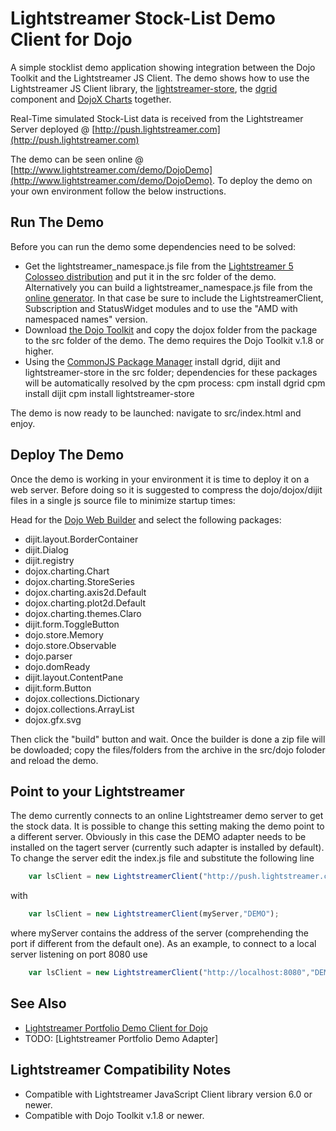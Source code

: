 Lightstreamer Stock-List Demo Client for Dojo
=============================================

A simple stocklist demo application showing integration between the Dojo Toolkit and the Lightstreamer JS Client.
The demo shows how to use the Lightstreamer JS Client library, the [lightstreamer-store](https://github.com/Weswit/dojo-lightstreamer-store),
the [dgrid](https://github.com/SitePen/dgrid) component and [DojoX Charts](https://github.com/dojo/dojox) together.

Real-Time simulated Stock-List data is received from the Lightstreamer Server deployed @ [http://push.lightstreamer.com](http://push.lightstreamer.com)

The demo can be seen online @ [http://www.lightstreamer.com/demo/DojoDemo](http://www.lightstreamer.com/demo/DojoDemo). To deploy the demo on your
own environment follow the below instructions.

Run The Demo
------------

Before you can run the demo some dependencies need to be solved:

-  Get the lightstreamer_namespace.js file from the [Lightstreamer 5 Colosseo distribution](http://www.lightstreamer.com/download) 
   and put it in the src folder of the demo. Alternatively you can build a lightstreamer_namespace.js file from the 
   [online generator](http://www.lightstreamer.com/distros/Lightstreamer_Allegro-Presto-Vivace_5_0_Colosseo_20120803/Lightstreamer/DOCS-SDKs/sdk_client_javascript/tools/generator.html).
   In that case be sure to include the LightstreamerClient, Subscription and StatusWidget modules and to use the "AMD with namespaced names" version.
-  Download [the Dojo Toolkit](http://download.dojotoolkit.org) and copy the dojox folder from the package to the src folder of the demo. The demo requires the Dojo Toolkit v.1.8 or higher.
-  Using the [CommonJS Package Manager](https://github.com/kriszyp/cpm) install dgrid, dijit and lightstreamer-store in the src folder;
   dependencies for these packages will be automatically resolved by the cpm process:
        cpm install dgrid
        cpm install dijit
        cpm install lightstreamer-store
        
The demo is now ready to be launched: navigate to src/index.html and enjoy.        
        
Deploy The Demo
---------------

Once the demo is working in your environment it is time to deploy it on a web server. Before doing so it is suggested to compress the dojo/dojox/dijit files in a single js source file to
minimize startup times:

Head for the [Dojo Web Builder](http://build.dojotoolkit.org/) and select the following packages:

-  dijit.layout.BorderContainer
-  dijit.Dialog
-  dijit.registry
-  dojox.charting.Chart
-  dojox.charting.StoreSeries
-  dojox.charting.axis2d.Default
-  dojox.charting.plot2d.Default
-  dojox.charting.themes.Claro
-  dijit.form.ToggleButton
-  dojo.store.Memory
-  dojo.store.Observable
-  dojo.parser
-  dojo.domReady
-  dijit.layout.ContentPane
-  dijit.form.Button
-  dojox.collections.Dictionary
-  dojox.collections.ArrayList
-  dojox.gfx.svg

Then click the "build" button and wait. Once the builder is done a zip file will be dowloaded; copy the files/folders from the archive in the src/dojo foloder and reload the demo. 

Point to your Lightstreamer
---------------------------

The demo currently connects to an online Lightstreamer demo server to get the stock data. It is possible to change this setting making the demo point to a different server. Obviously in this 
case the DEMO adapter needs to be installed on the tagert server (currently such adapter is installed by default).
To change the server edit the index.js file and substitute the following line

```js
    var lsClient = new LightstreamerClient("http://push.lightstreamer.com","DEMO");
```

with

```js
    var lsClient = new LightstreamerClient(myServer,"DEMO");
```

where myServer contains the address of the server (comprehending the port if different from the default one).
As an example, to connect to a local server listening on port 8080 use

```js
    var lsClient = new LightstreamerClient("http://localhost:8080","DEMO");
```    


See Also
--------

* [Lightstreamer Portfolio Demo Client for Dojo](https://github.com/Weswit/Lightstreamer-example-Portfolio-client-dojo)
* TODO: [Lightstreamer Portfolio Demo Adapter]

Lightstreamer Compatibility Notes
---------------------------------

* Compatible with Lightstreamer JavaScript Client library version 6.0 or newer.
* Compatible with Dojo Toolkit v.1.8 or newer.
